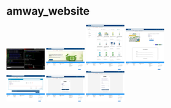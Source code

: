 # amway_website
<div style="flex">
    <img src="./resim/7.png" width="100">
    <img src="./resim/1.png" width="100">
    <img src="./resim/2.png" width="100">
    <img src="./resim/3.png" width="100">
    <img src="./resim/4.png" width="100">
    <img src="./resim/5.png" width="100">
    <img src="./resim/6.png" width="100">
</div>